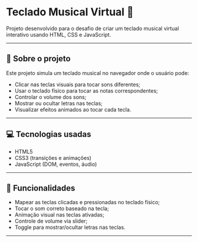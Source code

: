 # Teclado Musical Virtual 🎹

Projeto desenvolvido para o desafio de criar um teclado musical virtual interativo usando HTML, CSS e JavaScript.

---

## 🚀 Sobre o projeto

Este projeto simula um teclado musical no navegador onde o usuário pode:

- Clicar nas teclas visuais para tocar sons diferentes;
- Usar o teclado físico para tocar as notas correspondentes;
- Controlar o volume dos sons;
- Mostrar ou ocultar letras nas teclas;
- Visualizar efeitos animados ao tocar cada tecla.

---

## 💻 Tecnologias usadas

- HTML5
- CSS3 (transições e animações)
- JavaScript (DOM, eventos, áudio)

---

## 🎯 Funcionalidades

- Mapear as teclas clicadas e pressionadas no teclado físico;
- Tocar o som correto baseado na tecla;
- Animação visual nas teclas ativadas;
- Controle de volume via slider;
- Toggle para mostrar/ocultar letras nas teclas.

---
